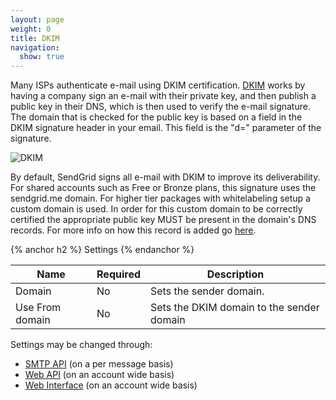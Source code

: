 ```yaml
---
layout: page
weight: 0
title: DKIM
navigation:
  show: true
---
```


Many ISPs authenticate e-mail using DKIM certification. [DKIM]({{root_url}}/Glossary/dkim.html) works by having a company sign an e-mail with their private key, and then publish a public key in their DNS, which is then used to verify the e-mail signature. The domain that is checked for the public key is based on a field in the DKIM signature header in your email. This field is the "d=" parameter of the signature.

![]({{root_url}}/images/dkim.png "DKIM")

By default, SendGrid signs all e-mail with DKIM to improve its deliverability. For shared accounts such as Free or Bronze plans, this signature uses the sendgrid.me domain. For higher tier packages with whitelabeling setup a custom domain is used. In order for this custom domain to be correctly certified the appropriate public key MUST be present in the domain's DNS records. For more info on how this record is added go [here]({{root_url}}/User_Guide/Setting_Up_Your_Server/Whitelabeling/whitelabel_wizard.html).

{% anchor h2 %}
Settings 
{% endanchor %}

<table class="table table-bordered table-striped">
   <thead>
      <tr>
         <th>Name</th>
         <th>Required</th>
         <th>Description</th>
      </tr>
   </thead>
   <tbody>
      <tr>
         <td>Domain</td>
         <td>No</td>
         <td>Sets the sender domain.</td>
      </tr>
      <tr>
         <td>Use From domain</td>
         <td>No</td>
         <td>Sets the DKIM domain to the sender domain</td>
      </tr>
   </tbody>
</table>

Settings may be changed through:

-   [SMTP API]({{root_url}}/API_Reference/SMTP_API/apps.html#dkim) (on a per message basis)
-   [Web API]({{root_url}}/API_Reference/Web_API/filter_settings.html#-DKIM) (on an account wide basis)
-   [Web Interface](https://sendgrid.com/app) (on an account wide basis)
